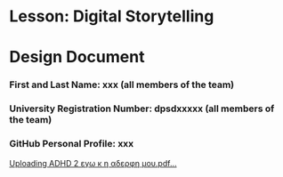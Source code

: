 # Lesson: Digital Storytelling
# Design Document

### First and Last Name: xxx (all members of the team)
### University Registration Number: dpsdxxxxx (all members of the team)
### GitHub Personal Profile: xxx
[Uploading ADHD 2 εγω κ η αδερφη μου.pdf…]()
